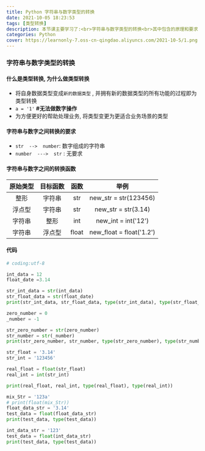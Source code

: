 ```yaml
---
title: Python 字符串与数字类型的转换
date: 2021-10-05 18:23:53
tags: [类型转换]
description: 本节课主要学习了:<br>字符串与数字类型的转换<br>其中包含的原理和要求
categories: Python
cover: https://learnonly-7.oss-cn-qingdao.aliyuncs.com/2021-10-5/1.png
---
```


### 字符串与数字类型的转换

#### 什么是类型转换, 为什么做类型转换

- 将自身数据类型变成`新的数据类型` , 并拥有新的数据类型的所有功能的过程即为类型转换
- `a = '1'`  **#无法做数字操作**
- 为方便更好的帮助处理业务, 将类型变更为更适合业务场景的类型

#### 字符串与数字之间转换的要求

- `str  -->  number`: 数字组成的字符串
- `number  --->  str`  :  无要求

#### 字符串与数字之间的转换函数

| 原始类型 | 目标函数 | 函数  |           举例           |
| :------: | :------: | :---: | :----------------------: |
|   整形   |  字符串  |  str  |  new_str = str(123456)   |
|  浮点型  |  字符串  |  str  |   new_str = str(3.14)    |
|  字符串  |   整形   |  int  |   new_int = int('12')    |
|  字符串  |  浮点型  | float | new_float = float('1.2') |

#### 代码

```python
# coding:utf-8

int_data = 12
float_date =3.14

str_int_data = str(int_data)
str_float_data = str(float_date)
print(str_int_data, str_float_data, type(str_int_data), type(str_float_data))

zero_number = 0
_number = -1

str_zero_number = str(zero_number)
str_number = str(_number)
print(str_zero_number, str_number, type(str_zero_number), type(str_number))

str_float = '3.14'
str_int = '123456'

real_float = float(str_float)
real_int = int(str_int)

print(real_float, real_int, type(real_float), type(real_int))

mix_Str = '123a'
# print(float(mix_Str))
float_data_str = '3.14'
test_data = float(float_data_str)
print(test_data, type(test_data))

int_data_str = '123'
test_data = float(int_data_str)
print(test_data, type(test_data))

```
